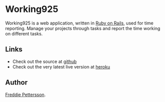 Working925
==========
Working925 is a web application, written in [Ruby on Rails](http://rubyonrails.org/ "Ruby on Rails"), 
used for time reporting. Manage your projects through tasks and report the time working on different tasks.

Links
-----
+ Check out the source at [github](https://github.com/FreddieBoi/Working925 "Working925 at github")
+ Check out the very latest live version at [heroku](http://working925.herokuapp.com/ "Working925 at heroku")

Author
------
[Freddie Pettersson](https://github.com/FreddieBoi "FreddieBoi at github").
